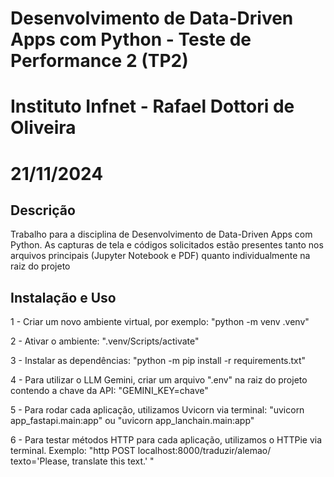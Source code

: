 # Desenvolvimento de Data-Driven Apps com Python - Teste de Performance 2 (TP2)
# Instituto Infnet - Rafael Dottori de Oliveira
# 21/11/2024

## Descrição
Trabalho para a disciplina de Desenvolvimento de Data-Driven Apps com Python.
As capturas de tela e códigos solicitados estão presentes tanto nos arquivos principais (Jupyter Notebook e PDF) quanto individualmente na raiz do projeto

## Instalação e Uso
1 - Criar um novo ambiente virtual, por exemplo: "python -m venv .venv"

2 - Ativar o ambiente: ".venv/Scripts/activate"

3 - Instalar as dependências: "python -m pip install -r requirements.txt"

4 - Para utilizar o LLM Gemini, criar um arquivo ".env" na raiz do projeto contendo a chave da API: "GEMINI_KEY=chave"

5 - Para rodar cada aplicação, utilizamos Uvicorn via terminal: "uvicorn app_fastapi.main:app" ou "uvicorn app_lanchain.main:app"

6 - Para testar métodos HTTP para cada aplicação, utilizamos o HTTPie via terminal. Exemplo: "http POST localhost:8000/traduzir/alemao/ texto='Please, translate this text.' "